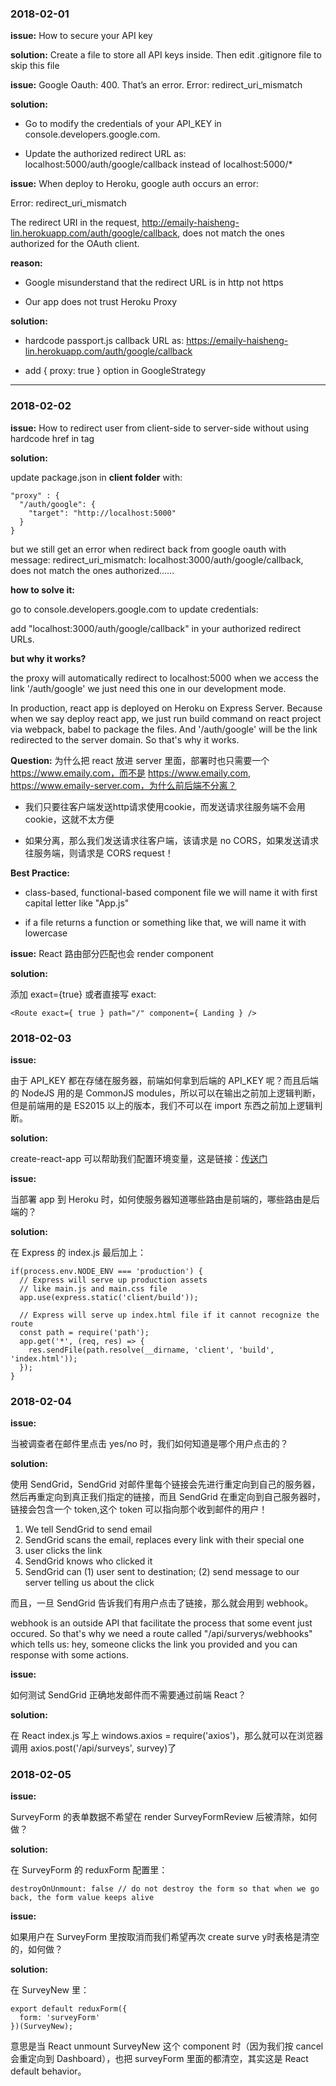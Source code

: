 ### 2018-02-01

**issue:** How to secure your API key

**solution:** Create a file to store all API keys inside. Then edit .gitignore file to skip this file

**issue:** Google Oauth: 400. That’s an error. Error: redirect_uri_mismatch

**solution:** 

- Go to modify the credentials of your API_KEY in console.developers.google.com.

- Update the authorized redirect URL as: localhost:5000/auth/google/callback instead of localhost:5000/*

**issue:** When deploy to Heroku, google auth occurs an error: 

Error: redirect_uri_mismatch

The redirect URI in the request, http://emaily-haisheng-lin.herokuapp.com/auth/google/callback, does not match the ones authorized for the OAuth client. 

**reason:**

- Google misunderstand that the redirect URL is in http not https

- Our app does not trust Heroku Proxy

**solution:**

- hardcode passport.js callback URL as: https://emaily-haisheng-lin.herokuapp.com/auth/google/callback

- add { proxy: true } option in GoogleStrategy

---

### 2018-02-02

**issue:** How to redirect user from client-side to server-side without using hardcode href in <a> tag

**solution:** 

update package.json in **client folder** with:

```
"proxy" : {
  "/auth/google": {
    "target": "http://localhost:5000"
  }
}
```

but we still get an error when redirect back from google oauth with message: redirect_uri_mismatch:
localhost:3000/auth/google/callback, does not match the ones authorized......

**how to solve it:**

go to console.developers.google.com to update credentials:

add "localhost:3000/auth/google/callback" in your authorized redirect URLs.

**but why it works?**

the proxy will automatically redirect to localhost:5000 when we access the link '/auth/google'
we just need this one in our development mode.

In production, react app is deployed on Heroku on Express Server. Because when we say deploy react app, we just run build command on react project via webpack, babel to package the files. And '/auth/google' will be the link redirected to the server domain. So that's why it works.

**Question:** 为什么把 react 放进 server 里面，部署时也只需要一个 https://www.emaily.com，而不是 https://www.emaily.com, https://www.emaily-server.com，为什么前后端不分离？

- 我们只要往客户端发送http请求使用cookie，而发送请求往服务端不会用cookie，这就不太方便

- 如果分离，那么我们发送请求往客户端，该请求是 no CORS，如果发送请求往服务端，则请求是 CORS request！

**Best Practice:** 

- class-based, functional-based component file we will name it with first capital letter like "App.js"

- if a file returns a function or something like that, we will name it with lowercase

**issue:** React 路由部分匹配也会 render component

**solution:** 

添加 exact={true} 或者直接写 exact:
```
<Route exact={ true } path="/" component={ Landing } />
```

### 2018-02-03

**issue:**

由于 API_KEY 都在存储在服务器，前端如何拿到后端的 API_KEY 呢？而且后端的 NodeJS 用的是 CommonJS modules，所以可以在输出之前加上逻辑判断，但是前端用的是 ES2015 以上的版本，我们不可以在 import 东西之前加上逻辑判断。

**solution:** 

create-react-app 可以帮助我们配置环境变量，这是链接：[传送门](https://github.com/haisheng-lin/Emaily-Server/tree/master/client#adding-custom-environment-variables)

**issue:**

当部署 app 到 Heroku 时，如何使服务器知道哪些路由是前端的，哪些路由是后端的？

**solution:** 

在 Express 的 index.js 最后加上：
```
if(process.env.NODE_ENV === 'production') {
  // Express will serve up production assets
  // like main.js and main.css file
  app.use(express.static('client/build'));

  // Express will serve up index.html file if it cannot recognize the route
  const path = require('path');
  app.get('*', (req, res) => {
    res.sendFile(path.resolve(__dirname, 'client', 'build', 'index.html'));
  });
}
```

### 2018-02-04

**issue:**

当被调查者在邮件里点击 yes/no 时，我们如何知道是哪个用户点击的？

**solution:** 

使用 SendGrid，SendGrid 对邮件里每个链接会先进行重定向到自己的服务器，然后再重定向到真正我们指定的链接，而且 SendGrid 在重定向到自己服务器时，链接会包含一个 token,这个 token 可以指向那个收到邮件的用户！

1. We tell SendGrid to send email
2. SendGrid scans the email, replaces every link with their special one
3. user clicks the link
4. SendGrid knows who clicked it
5. SendGrid can (1) user sent to destination; (2) send message to our server telling us about the click

而且，一旦 SendGrid 告诉我们有用户点击了链接，那么就会用到 webhook。

webhook is an outside API that facilitate the process that some event just occured. So that's why we need a route called "/api/surverys/webhooks" which tells us: hey, someone clicks the link you provided and you can response with some actions.

**issue:**

如何测试 SendGrid 正确地发邮件而不需要通过前端 React？

**solution:** 

在 React index.js 写上 windows.axios = require('axios')，那么就可以在浏览器调用 axios.post('/api/surveys', survey)了

### 2018-02-05

**issue:**

SurveyForm 的表单数据不希望在 render SurveyFormReview 后被清除，如何做？

**solution:** 

在 SurveyForm 的 reduxForm 配置里：

```
destroyOnUnmount: false // do not destroy the form so that when we go back, the form value keeps alive
```

**issue:**

如果用户在 SurveyForm 里按取消而我们希望再次 create surve y时表格是清空的，如何做？

**solution:** 

在 SurveyNew 里：

```
export default reduxForm({
  form: 'surveyForm'
})(SurveyNew);
```

意思是当 React unmount SurveyNew 这个 component 时（因为我们按 cancel 会重定向到 Dashboard），也把 surveyForm 里面的都清空，其实这是 React default behavior。